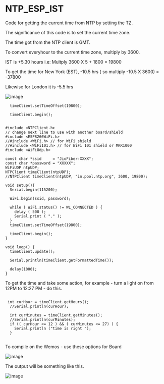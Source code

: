 # NTP_ESP_IST



Code for getting the current time from NTP by setting the TZ.

The significance of this code is to set the current time zone.

The time got from the NTP client is GMT.

To convert everyhour to the current time zone, multiply by 3600.

IST is +5.30 hours i.e: Multply 3600 X 5  + 1800 = 19800


To get the time for New York (EST), -10.5 hrs ( so multiply -10.5 X 3600)  = -37800

Likewise for London it is -5.5 hrs


![image](https://github.com/kiranshashiny/NTP_ESP_IST/assets/14288989/47268e79-1347-45dd-a6c8-ccf872e9739d)
 

```
  timeClient.setTimeOffset(19800);

  timeClient.begin();
  
```
  



```
#include <NTPClient.h>
// change next line to use with another board/shield
#include <ESP8266WiFi.h>
//#include <WiFi.h> // for WiFi shield
//#include <WiFi101.h> // for WiFi 101 shield or MKR1000
#include <WiFiUdp.h>

const char *ssid     = "JioFiber-XXXX";
const char *password = "XXXXX";
WiFiUDP ntpUDP;
NTPClient timeClient(ntpUDP);
//NTPClient timeClient(ntpUDP, "in.pool.ntp.org", 3600, 19800);

void setup(){
  Serial.begin(115200);

  WiFi.begin(ssid, password);

  while ( WiFi.status() != WL_CONNECTED ) {
    delay ( 500 );
    Serial.print ( "." );
  }
  timeClient.setTimeOffset(19800);

  timeClient.begin();
}

void loop() {
  timeClient.update();

  Serial.println(timeClient.getFormattedTime());

  delay(1000);
}
```


To get the time and take some action, for example - turn a light on from 12PM to 12:27 PM - do this.
```

 int curHour = timeClient.getHours();
  //Serial.println(curHour);

  int curMinutes = timeClient.getMinutes();
  //Serial.println(curMinutes);
  if (( curHour <= 12 ) && ( curMinutes <= 27) ) {
    Serial.println ("time is right ");
  }
 
```


To compile on the Wemos - use these options for Board

![image](https://user-images.githubusercontent.com/14288989/213639009-63e61d29-c0a2-4279-abef-5b003f1e23e1.png)


The output will be something like this.


![image](https://user-images.githubusercontent.com/14288989/213639077-b5f65b3c-2518-4a76-afcb-7f472a90dc87.png)

